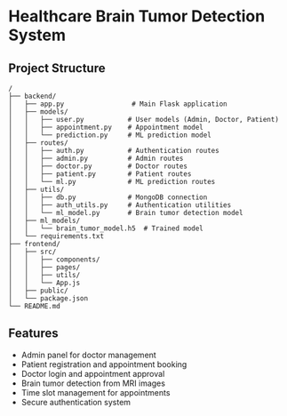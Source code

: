 # Healthcare Brain Tumor Detection System

## Project Structure
```
/
├── backend/
│   ├── app.py                 # Main Flask application
│   ├── models/
│   │   ├── user.py           # User models (Admin, Doctor, Patient)
│   │   ├── appointment.py    # Appointment model
│   │   └── prediction.py     # ML prediction model
│   ├── routes/
│   │   ├── auth.py           # Authentication routes
│   │   ├── admin.py          # Admin routes
│   │   ├── doctor.py         # Doctor routes
│   │   ├── patient.py        # Patient routes
│   │   └── ml.py             # ML prediction routes
│   ├── utils/
│   │   ├── db.py             # MongoDB connection
│   │   ├── auth_utils.py     # Authentication utilities
│   │   └── ml_model.py       # Brain tumor detection model
│   ├── ml_models/
│   │   └── brain_tumor_model.h5  # Trained model
│   └── requirements.txt
├── frontend/
│   ├── src/
│   │   ├── components/
│   │   ├── pages/
│   │   ├── utils/
│   │   └── App.js
│   ├── public/
│   └── package.json
└── README.md
```

## Features
- Admin panel for doctor management
- Patient registration and appointment booking
- Doctor login and appointment approval
- Brain tumor detection from MRI images
- Time slot management for appointments
- Secure authentication system